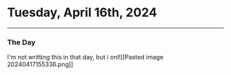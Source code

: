 # Tuesday, April 16th, 2024
---
### The Day
I'm not writting this in that day, but i onl![[Pasted image 20240417155336.png]]
